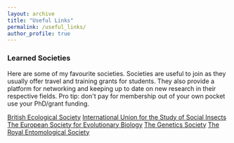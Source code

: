 ```yaml
---
layout: archive
title: "Useful Links"
permalink: /useful_links/
author_profile: true
---
```


<h3>Learned Societies</h3>

Here are some of my favourite societies. Societies are useful to join as they usually offer travel and training grants for students. They also provide a platform for networking and keeping up to date on new research in their respective fields. Pro tip: don't pay for membership out of your own pocket use your PhD/grant funding.

[British Ecological Society](https://www.britishecologicalsociety.org)
[International Union for the Study of Social Insects](http://www.iussi.org)
[The European Society for Evolutionary Biology](https://eseb.org)
[The Genetics Society](https://genetics.org.uk)
[The Royal Entomological Society](https://www.royensoc.co.uk)

